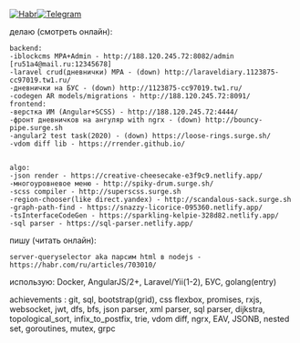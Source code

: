 [![Habr](https://user-images.githubusercontent.com/31220669/119737981-8f10ba80-be88-11eb-8039-1a7c88ba98af.png)](https://habr.com/ru/users/ru51a4/)[![Telegram](https://user-images.githubusercontent.com/31220669/119738122-df881800-be88-11eb-93d5-9fdbf9d44213.png)](https://t.me/ru51a4)  
  
делаю (смотреть онлайн):  
```
backend:
-iblockcms MPA+Admin - http://188.120.245.72:8082/admin [ru51a4@mail.ru:12345678]
-laravel crud(дневнички) MPA - (down) http://laraveldiary.1123875-cc97019.tw1.ru/
-дневнички на БУС - (down) http://1123875-cc97019.tw1.ru/  
-codegen AR models/migrations - http://188.120.245.72:8091/
frontend:
-верстка ИМ (Angular+SCSS) - http://188.120.245.72:4444/
-фронт дневничков на ангуляр with ngrx - (down) http://bouncy-pipe.surge.sh
-angular2 test task(2020) - (down) https://loose-rings.surge.sh/
-vdom diff lib - https://rrender.github.io/  
  
  
algo:
-json render - https://creative-cheesecake-e3f9c9.netlify.app/  
-многоуровневое меню - http://spiky-drum.surge.sh/
-scss compiler - http://superscss.surge.sh
-region-chooser(like direct.yandex) - http://scandalous-sack.surge.sh
-graph-path-find - https://snazzy-licorice-095360.netlify.app/
-tsInterfaceCodeGen - https://sparkling-kelpie-328d82.netlify.app/
-sql parser - https://sql-parser.netlify.app/  
```  
пишу (читать онлайн):
```
server-queryselector aka парсим html в nodejs - https://habr.com/ru/articles/703010/
```   
использую: Docker, AngularJS/2+, Laravel/Yii(1-2), БУС, golang(entry)  
  
  
achievements : 
git, sql, bootstrap(grid), css flexbox, promises, rxjs, websocket, jwt, dfs, bfs, json parser, xml parser, sql parser, dijkstra, topological_sort, infix_to_postfix, trie, vdom diff, ngrx, EAV, JSONB, nested set, goroutines, mutex, grpc 
